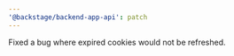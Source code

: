 ```yaml
---
'@backstage/backend-app-api': patch
---
```


Fixed a bug where expired cookies would not be refreshed.
